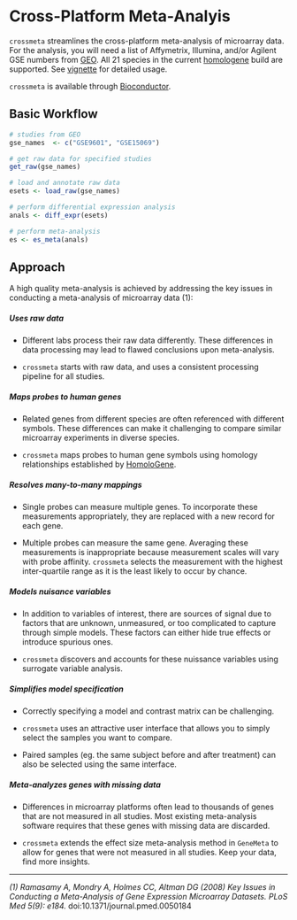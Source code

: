 Cross-Platform Meta-Analyis
===========================

`crossmeta` streamlines the cross-platform meta-analysis of 
microarray data. For the analysis, you will need a list of Affymetrix, Illumina,
and/or Agilent GSE numbers from [GEO](http://www.ncbi.nlm.nih.gov/geo/). All 21
species in the current [homologene](http://1.usa.gov/1TGoIy7) build are supported. 
See [vignette](http://bioconductor.org/packages/devel/bioc/vignettes/crossmeta/inst/doc/crossmeta-vignette.html) for detailed usage. 

`crossmeta` is available through [Bioconductor](http://bioconductor.org/packages/crossmeta/).


Basic Workflow
--------------

```R
# studies from GEO
gse_names  <- c("GSE9601", "GSE15069")

# get raw data for specified studies
get_raw(gse_names)

# load and annotate raw data
esets <- load_raw(gse_names)

# perform differential expression analysis
anals <- diff_expr(esets)

# perform meta-analysis
es <- es_meta(anals)
```

Approach
--------

A high quality meta-analysis is achieved by addressing the key issues in 
conducting a meta-analysis of microarray data (1):
  
  
  
##### Uses raw data

  * Different labs process their raw data differently. These differences in
    data processing may lead to flawed conclusions upon meta-analysis. 
    
  * `crossmeta` starts with raw data, and uses a consistent processing pipeline 
    for all studies.

  
##### Maps probes to human genes

  * Related genes from different species are often referenced with different 
    symbols. These differences can make it challenging to compare similar 
    microarray experiments in diverse species.
    
  * `crossmeta` maps probes to human gene symbols using homology relationships
    established by [HomoloGene](http://www.ncbi.nlm.nih.gov/homologene).
    
##### Resolves many-to-many mappings

  * Single probes can measure multiple genes. To incorporate these measurements
    appropriately, they are replaced with a new record for each gene.
    
  * Multiple probes can measure the same gene. Averaging these measurements is
    inappropriate because measurement scales will vary with probe affinity.
    `crossmeta` selects the measurement with the highest inter-quartile range as 
    it is the least likely to occur by chance.
    
    
##### Models nuisance variables

  * In addition to variables of interest, there are sources of signal due to 
    factors that are unknown, unmeasured, or too complicated to capture through
    simple models. These factors can either hide true effects or introduce 
    spurious ones.
      
  * `crossmeta` discovers and accounts for these nuissance variables using 
    surrogate variable analysis.
  
  
##### Simplifies model specification

  * Correctly specifying a model and contrast matrix can be challenging.
  
  * `crossmeta` uses an attractive user interface that allows you to simply select
    the samples you want to compare. 
    
  * Paired samples (eg. the same subject before and after treatment) can also be
    selected using the same interface.
  

##### Meta-analyzes genes with missing data

  * Differences in microarray platforms often lead to thousands of genes that are
    not measured in all studies. Most existing meta-analysis software requires 
    that these genes with missing data are discarded.

  * `crossmeta` extends the effect size meta-analysis method in `GeneMeta` to 
    allow for genes that were not measured in all studies. Keep your data, find
    more insights.


-----------------

*(1) Ramasamy A, Mondry A, Holmes CC, Altman DG (2008) Key Issues in Conducting a*
*Meta-Analysis of Gene Expression Microarray Datasets. PLoS Med 5(9): e184.* doi:10.1371/journal.pmed.0050184
